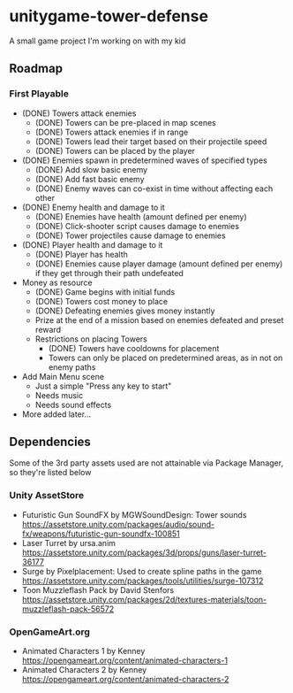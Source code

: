 # unitygame-tower-defense
A small game project I'm working on with my kid

## Roadmap

### First Playable

* (DONE) Towers attack enemies
  * (DONE) Towers can be pre-placed in map scenes
  * (DONE) Towers attack enemies if in range
  * (DONE) Towers lead their target based on their projectile speed
  * (DONE) Towers can be placed by the player
* (DONE) Enemies spawn in predetermined waves of specified types
  * (DONE) Add slow basic enemy
  * (DONE) Add fast basic enemy
  * (DONE) Enemy waves can co-exist in time without affecting each other
* (DONE) Enemy health and damage to it
  * (DONE) Enemies have health (amount defined per enemy)
  * (DONE) Click-shooter script causes damage to enemies
  * (DONE) Tower projectiles cause damage to enemies
* (DONE) Player health and damage to it
  * (DONE) Player has health
  * (DONE) Enemies cause player damage (amount defined per enemy) if they get through their path undefeated
* Money as resource
  * (DONE) Game begins with initial funds
  * (DONE) Towers cost money to place
  * (DONE) Defeating enemies gives money instantly
  * Prize at the end of a mission based on enemies defeated and preset reward
  * Restrictions on placing Towers
    * (DONE) Towers have cooldowns for placement
    * Towers can only be placed on predetermined areas, as in not on enemy paths
* Add Main Menu scene
  * Just a simple "Press any key to start"
  * Needs music
  * Needs sound effects
* More added later...

## Dependencies

Some of the 3rd party assets used are not attainable via Package Manager, so they're listed below

### Unity AssetStore
* Futuristic Gun SoundFX by MGWSoundDesign: Tower sounds
  https://assetstore.unity.com/packages/audio/sound-fx/weapons/futuristic-gun-soundfx-100851
* Laser Turret by ursa.anim
  https://assetstore.unity.com/packages/3d/props/guns/laser-turret-36177
* Surge by Pixelplacement: Used to create spline paths in the game
  https://assetstore.unity.com/packages/tools/utilities/surge-107312
* Toon Muzzleflash Pack by David Stenfors
  https://assetstore.unity.com/packages/2d/textures-materials/toon-muzzleflash-pack-56572

### OpenGameArt.org
* Animated Characters 1 by Kenney
  https://opengameart.org/content/animated-characters-1
* Animated Characters 2 by Kenney
  https://opengameart.org/content/animated-characters-2
